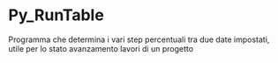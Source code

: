 # Py_RunTable
Programma che determina i vari step percentuali tra due date impostati, utile per lo stato avanzamento lavori di un progetto
